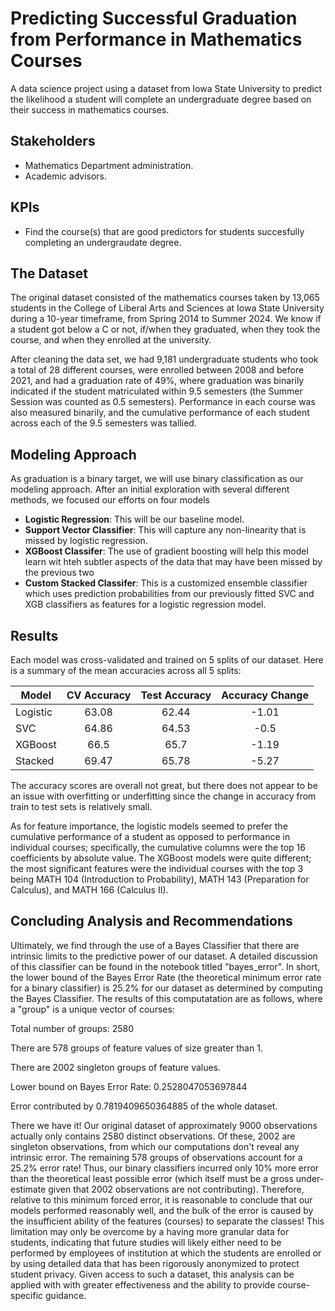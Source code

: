 # Predicting Successful Graduation from Performance in Mathematics Courses

A data science project using a dataset from Iowa State University to predict the likelihood a student will complete an undergraduate degree based on their success in mathematics courses. 

## Stakeholders
- Mathematics Department administration.
- Academic advisors.
 
## KPIs
- Find the course(s) that are good predictors for students succesfully completing an undergraudate degree.

## The Dataset

The original dataset consisted of the mathematics courses taken by 13,065 students in the College of Liberal Arts and Sciences at Iowa State University during a 10-year timeframe, from Spring 2014 to Summer 2024. We know if a student got below a C or not, if/when they graduated, when they took the course, and when they enrolled at the university.

After cleaning the data set, we had 9,181 undergraduate students who took a total of 28 different courses, were enrolled between 2008 and before 2021, and had a graduation rate of 49\%, where graduation was binarily indicated if the student matriculated within 9.5 semesters (the Summer Session was counted as 0.5 semesters). Performance in each course was also measured binarily, and the cumulative performance of each student across each of the 9.5 semesters was tallied.

## Modeling Approach

As graduation is a binary target, we will use binary classification as our modeling approach. After an initial exploration with several different methods, we focused our efforts on four models

- **Logistic Regression**: This will be our baseline model.
- **Support Vector Classifier**: This will capture any non-linearity that is missed by logistic regression.
- **XGBoost Classifer**: The use of gradient boosting will help this model learn wit hteh subtler aspects of the data that may have been missed by the previous two
- **Custom Stacked Classifer**: This is a customized ensemble classifier which uses prediction probabilities from our previously fitted SVC and XGB classifiers as features for a logistic regression model.

## Results

Each model was cross-validated and trained on 5 splits of our dataset. Here is a summary of the mean accuracies across all 5 splits:

<div align="center">
 
| Model | CV Accuracy | Test Accuracy | Accuracy Change |
| ----- |:-----------:|:-------------:|:---------------:|
| Logistic | 63.08 | 62.44 | -1.01 |
| SVC | 64.86 | 64.53 | -0.5 |
| XGBoost | 66.5 | 65.7 | -1.19 |
| Stacked | 69.47 | 65.78 | -5.27 |

</div>

The accuracy scores are overall not great, but there does not appear to be an issue with overfitting or underfitting since the change in accuracy from train to test sets is relatively small.

As for feature importance, the logistic models seemed to prefer the cumulative performance of a student as opposed to performance in individual courses; specifically, the cumulative columns were the top 16 coefficients by absolute value. The XGBoost models were quite different; the most significant features were the individual courses with the top 3 being MATH 104 (Introduction to Probability), MATH 143 (Preparation for Calculus), and MATH 166 (Calculus II).

## Concluding Analysis and Recommendations

Ultimately, we find through the use of a Bayes Classifier that there are intrinsic limits to the predictive power of our dataset. A detailed discussion of this classifier can be found in the notebook titled "bayes_error". In short, the lower bound of the Bayes Error Rate (the theoretical minimum error rate for a binary classifier) is 25.2% for our dataset as determined by computing the Bayes Classifier. The results of this computatation are as follows, where a "group" is a unique vector of courses:

Total number of groups: 2580

There are 578 groups of feature values of size greater than 1.

There are 2002 singleton groups of feature values.

Lower bound on Bayes Error Rate: 0.2528047053697844

Error contributed by 0.7819409650364885 of the whole dataset.

There we have it! Our original dataset of approximately 9000 observations actually only contains 2580 distinct observations. Of these, 2002 are singleton observations, from which our computations don't reveal any intrinsic error. The remaining 578 groups of observations account for a 25.2% error rate! Thus, our binary classifiers incurred only 10% more error than the theoretical least possible error (which itself must be a gross under-estimate given that 2002 observations are not contributing). Therefore, relative to this minimum forced error, it is reasonable to conclude that our models performed reasonably well, and the bulk of the error is caused by the insufficient ability of the features (courses) to separate the classes! This limitation may only be overcome by a having more granular data for students, indicating that future studies will likely either need to be performed by employees of institution at which the students are enrolled or by using detailed data that has been rigorously anonymized to protect student privacy. Given access to such a dataset, this analysis can be applied with with greater effectiveness and the ability to provide course-specific guidance.  

